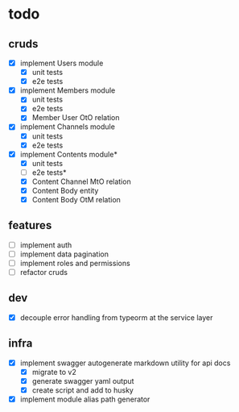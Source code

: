 # todo

## cruds

- [x] implement Users module
  - [x] unit tests
  - [x] e2e tests
- [x] implement Members module
  - [x] unit tests
  - [x] e2e tests
  - [x] Member User OtO relation
- [x] implement Channels module
  - [x] unit tests
  - [x] e2e tests
- [x] implement Contents module\*
  - [x] unit tests
  - [ ] e2e tests\*
  - [x] Content Channel MtO relation
  - [x] Content Body entity
  - [x] Content Body OtM relation

## features

- [ ] implement auth
- [ ] implement data pagination
- [ ] implement roles and permissions
- [ ] refactor cruds

## dev

- [x] decouple error handling from typeorm at the service layer

## infra

- [x] implement swagger autogenerate markdown utility for api docs
  - [x] migrate to v2
  - [x] generate swagger yaml output
  - [x] create script and add to husky
- [x] implement module alias path generator
